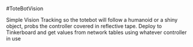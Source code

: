 #ToteBotVision


Simple Vision Tracking so the totebot will follow a humanoid or a shiny object, probs the controller covered in reflective tape. Deploy to Tinkerboard and get values from network tables using whatever controller in use
